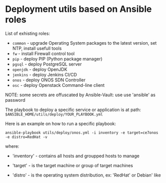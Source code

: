 # Deployment utils based on Ansible roles

List of exhisting roles:

* ```common``` - upgrade Operating System packages to the latest version, set NTP, install usefull tools
* ```fw``` - install Firewall control tool
* ```pip``` - deploy PIP (Python package manager)
* ```pgsql``` - deploy PostgreSQL server
* ```openjdk``` - deploy OpenJDK
* ```jenkins``` - deploy Jenkins CI/CD 
* ```onos``` - deploy ONOS SDN Controller
* ```osc``` - deploy Openstack Command-line client

NOTE: some secrets are offuscated by Ansible-Vault: use use 'ansible' as password

The playbook to deploy a specific service or application is at path: ```$ANSIBLE_HOME/utils/deploy/YOUR_PLAYBOOK.yml```

Here is an example on how to run a specific playbook:

```ansible-playbook utils/deploy/onos.yml -i inventory -e target=ce7onos -e distro=RedHat -v```

where:

* 'inventory' - contains all hosts and groupped hosts to manage

* 'target' - is the target machine or group of target machines

* 'distro' - is the operating system distribution, ex: 'RedHat' or Debian' like
